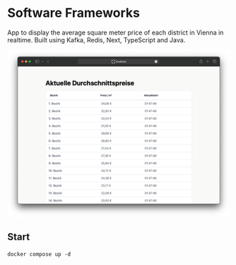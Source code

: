 # Software Frameworks


App to display the average square meter price of each district in Vienna in realtime. Built using Kafka, Redis, Next, TypeScript and Java. 


![Screenshot](./.github/screenshot.png)

## Start

```
docker compose up -d
```
